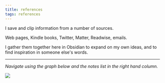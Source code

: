 ```yaml
---
title: references
tags: references
---
```


I save and clip information from a number of sources. 

Web pages, Kindle books, Twitter, Matter, Readwise, emails.

I gather them together here in Obsidian to expand on my own ideas, and to find inspiration in someone else's words.

---

*Navigate using the graph below and the notes list in the right hand column.*

![](https://source.unsplash.com/z_DkoUqgx6M/1900x1200)